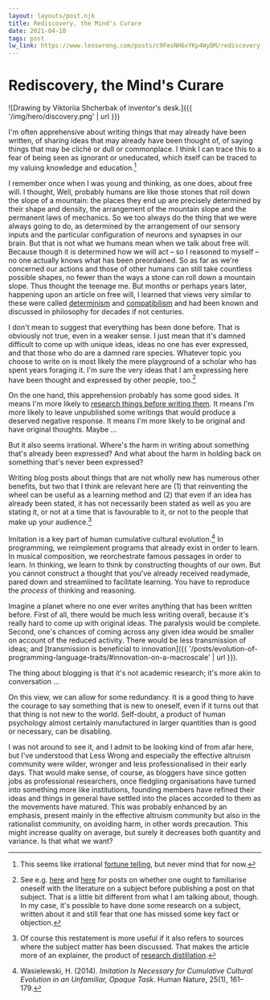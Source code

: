 ```yaml
---
layout: layouts/post.njk
title: Rediscovery, the Mind's Curare
date: 2021-04-10
tags: post
lw_link: https://www.lesswrong.com/posts/c9FmsNH6xYKp4WyDM/rediscovery-the-mind-s-curare
---
```


# Rediscovery, the Mind's Curare

![Drawing by Viktoriia Shcherbak of inventor's desk.]({{ '/img/hero/discovery.png' | url }})

I'm often apprehensive about writing things that may already have been written, of sharing ideas that may already have been thought of, of saying things that may be cliché or dull or commonplace. I think I can trace this to a fear of being seen as ignorant or uneducated, which itself can be traced to my valuing knowledge and education.[^1]

I remember once when I was young and thinking, as one does, about free will. I thought, Well, probably humans are like those stones that roll down the slope of a mountain: the places they end up are precisely determined by their shape and density, the arrangement of the mountain slope and the permanent laws of mechanics. So we too always do the thing that we were always going to do, as determined by the arrangement of our sensory inputs and the particular configuration of neurons and synapses in our brain. But that is not what we humans mean when we talk about free will. Because though it is determined how we will act – so I reasoned to myself – no one actually knows what has been preordained. So as far as we're concerned our actions and those of other humans can still take countless possible shapes, no fewer than the ways a stone can roll down a mountain slope. Thus thought the teenage me. But months or perhaps years later, happening upon an article on free will, I learned that views very similar to these were called [determinism](https://plato.stanford.edu/entries/determinism-causal/) and [compatibilism](https://plato.stanford.edu/entries/compatibilism/) and had been known and discussed in philosophy for decades if not centuries.

I don't mean to suggest that everything has been done before. That is obviously not true, even in a weaker sense. I just mean that it's damned difficult to come up with unique ideas, ideas no one has ever expressed, and that those who do are a damned rare species. Whatever topic you choose to write on is most likely the mere playground of a scholar who has spent years foraging it. I'm sure the very ideas that I am expressing here have been thought and expressed by other people, too.[^2]

On the one hand, this apprehension probably has some good sides. It means I'm more likely to [research things before writing them](https://www.lesswrong.com/posts/64FdKLwmea8MCLWkE/the-neglected-virtue-of-scholarship). It means I'm more likely to leave unpublished some writings that would produce a deserved negative response. It means I'm more likely to be original and have original thoughts. Maybe ...

But it also seems irrational. Where's the harm in writing about something that's already been expressed? And what about the harm in holding back on something that's never been expressed?

Writing blog posts about things that are not wholly new has numerous other benefits, but two that I think are relevant here are (1) that reinventing the wheel can be useful as a learning method and (2) that even if an idea has already been stated, it has not necessarily been stated as well as you are stating it, or not at a time that is favourable to it, or not to the people that make up your audience.[^3]

Imitation is a key part of human cumulative cultural evolution.[^4] In programming, we reimplement programs that already exist in order to learn. In musical composition, we reorchestrate famous passages in order to learn. In thinking, we learn to think by constructing thoughts of our own. But you cannot construct a thought that you've already received readymade, pared down and streamlined to facilitate learning. You have to reproduce the _process_ of thinking and reasoning.

Imagine a planet where no one ever writes anything that has been written before. First of all, there would be much less writing overall, because it's really hard to come up with original ideas. The paralysis would be complete. Second, one's chances of coming across any given idea would be smaller on account of the reduced activity. There would be less transmission of ideas; and [transmission is beneficial to innovation]({{ '/posts/evolution-of-programming-language-traits/#innovation-on-a-macroscale' | url }}).

The thing about blogging is that it's not academic research; it's more akin to conversation ...

On this view, we can allow for some redundancy. It is a good thing to have the courage to say something that is new to oneself, even if it turns out that that thing is not new to the world. Self-doubt, a product of human psychology almost certainly manufactured in larger quantities than is good or necessary, can be disabling.

I was not around to see it, and I admit to be looking kind of from afar here, but I've understood that Less Wrong and especially the effective altruism community were wilder, wronger and less professionalised in their early days. That would make sense, of course, as bloggers have since gotten jobs as professional researchers, once fledgling organisations have turned into something more like institutions, founding members have refined their ideas and things in general have settled into the places accorded to them as the movements have matured. This was probably enhanced by an emphasis, present mainly in the effective altruism community but also in the rationalist community, on avoiding harm, in other words precaution. This might increase quality on average, but surely it decreases both quantity and variance. Is that what we want?

[^1]: This seems like irrational [fortune telling](https://thinkingbugs.com/fortune-telling), but never mind that for now.
[^2]: See e.g. [here](https://www.lesswrong.com/posts/64FdKLwmea8MCLWkE/the-neglected-virtue-of-scholarship) and [here](https://forum.effectivealtruism.org/posts/mG6mckPHAisEbtKv5/should-you-familiarize-yourself-with-the-literature-before) for posts on whether one ought to familiarise oneself with the literature on a subject before publishing a post on that subject. That is a little bit different from what I am talking about, though. In my case, it's possible to have done some research on a subject, written about it and still fear that one has missed some key fact or objection.
[^3]: Of course this restatement is more useful if it also refers to sources where the subject matter has been discussed. That makes the article more of an explainer, the product of [research distillation](https://distill.pub/2017/research-debt/).
[^4]: Wasielewski, H. (2014). _Imitation Is Necessary for Cumulative Cultural Evolution in an Unfamiliar, Opaque Task_. Human Nature, 25(1), 161–179.
